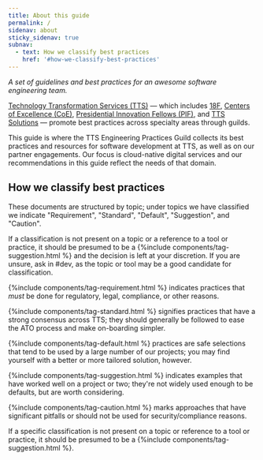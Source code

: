```yaml
---
title: About this guide
permalink: /
sidenav: about
sticky_sidenav: true
subnav:
  - text: How we classify best practices
    href: '#how-we-classify-best-practices'
---
```

*A set of guidelines and best practices for an awesome software engineering team.*

[Technology Transformation Services (TTS)](https://www.gsa.gov/about-us/organization/federal-acquisition-service/technology-transformation-services) — which includes [18F](https://18f.gsa.gov/), [Centers of Excellence (CoE)](https://coe.gsa.gov/), [Presidential Innovation Fellows (PIF)](https://presidentialinnovationfellows.gov/), and [TTS Solutions](https://www.gsa.gov/about-us/organization/federal-acquisition-service/technology-transformation-services/tts-solutions) — promote best practices across specialty areas through guilds.

This guide is where the TTS Engineering Practices Guild collects its best practices and resources for software development at TTS, as well as on our partner engagements. Our focus is cloud-native digital services and our recommendations in this guide reflect the needs of that domain.

## How we classify best practices

These documents are structured by topic; under topics we have classified we indicate "Requirement",
"Standard", "Default", "Suggestion", and "Caution".

If a classification is not present on a topic or a reference to a tool or practice, it should be presumed
to be a {%include components/tag-suggestion.html %} and the decision is left at your discretion. If you are unsure, ask in #dev, as the topic or tool may be a good candidate for classification.

{%include components/tag-requirement.html %} indicates practices that *must* be done for
regulatory, legal, compliance, or other reasons.

{%include components/tag-standard.html %} signifies practices that have a strong consensus across TTS; they
should generally be followed to ease the ATO process and make on-boarding
simpler.

{%include components/tag-default.html %} practices are safe selections that tend to be used by a large number of our
projects; you may find yourself with a better or more tailored solution,
however.

{%include components/tag-suggestion.html %} indicates examples that have worked well on a project or two;
they're not widely used enough to be defaults, but are worth considering.

{%include components/tag-caution.html %} marks approaches that have significant pitfalls or should not be used for
security/compliance reasons.

If a specific classification is not present on a topic or reference to a tool or practice, it should be presumed
to be a {%include components/tag-suggestion.html %}.
